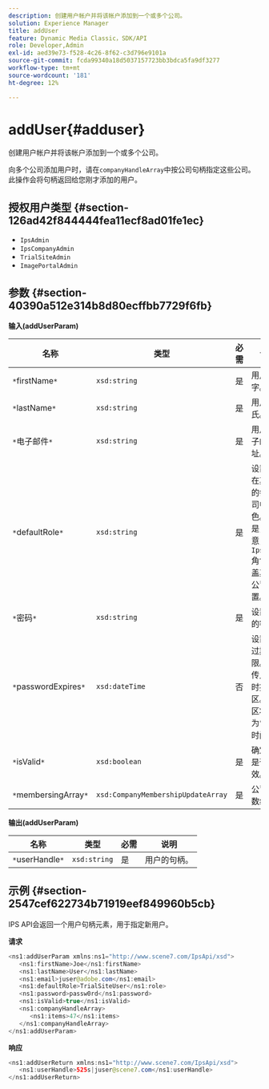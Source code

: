 ```yaml
---
description: 创建用户帐户并将该帐户添加到一个或多个公司。
solution: Experience Manager
title: addUser
feature: Dynamic Media Classic，SDK/API
role: Developer,Admin
exl-id: aed39e73-f528-4c26-8f62-c3d796e9101a
source-git-commit: fcda99340a18d5037157723bb3bdca5fa9df3277
workflow-type: tm+mt
source-wordcount: '181'
ht-degree: 12%

---
```


# addUser{#adduser}

创建用户帐户并将该帐户添加到一个或多个公司。

向多个公司添加用户时，请在`companyHandleArray`中按公司句柄指定这些公司。 此操作会将句柄返回给您刚才添加的用户。

## 授权用户类型 {#section-126ad42f844444fea11ecf8ad01fe1ec}

* `IpsAdmin`
* `IpsCompanyAdmin`
* `TrialSiteAdmin`
* `ImagePortalAdmin`

## 参数 {#section-40390a512e314b8d80ecffbb7729f6fb}

**输入(addUserParam)**

| 名称 | 类型 | 必需 | 说明 |
|---|---|---|---|
| `*`firstName`*` | `xsd:string` | 是 | 用户的名字。 |
| `*`lastName`*` | `xsd:string` | 是 | 用户的姓氏。 |
| `*`电子邮件`*` | `xsd:string` | 是 | 用户的电子邮件地址。 |
| `*`defaultRole`*` | `xsd:string` | 是 | 设置用户在其所属的每个公司中的角色。 但是，请注意，`IpsAdmin`角色会覆盖其他每公司设置。 |
| `*`密码`*` | `xsd:string` | 是 | 设置用户的密码 |
| `*`passwordExpires`*` | `xsd:dateTime` | 否 | 设置密码过期期限。 在传入请求时提供时区。 时区将调整为“中央时间”。 |
| `*`isValid`*` | `xsd:boolean` | 是 | 确定用户是否有效。 |
| `*`membersingArray`*` | `xsd:CompanyMembershipUpdateArray` | 是 | 公司句柄数组。 |

**输出(addUserParam)**

| 名称 | 类型 | 必需 | 说明 |
|---|---|---|---|
| `*`userHandle`*` | `xsd:string` | 是 | 用户的句柄。 |

## 示例 {#section-2547cef622734b71919eef849960b5cb}

IPS API会返回一个用户句柄元素，用于指定新用户。

**请求**

```java
<ns1:addUserParam xmlns:ns1="http://www.scene7.com/IpsApi/xsd">
   <ns1:firstName>Joe</ns1:firstName>
   <ns1:lastName>User</ns1:lastName>
   <ns1:email>juser@adobe.com</ns1:email>
   <ns1:defaultRole>TrialSiteUser</ns1:role>
   <ns1:password>passw0rd</ns1:password>
   <ns1:isValid>true</ns1:isValid>
   <ns1:companyHandleArray>
      <ns1:items>47</ns1:items>
   </ns1:companyHandleArray>
</ns1:addUserParam>
```

**响应**

```java
<ns1:addUserReturn xmlns:ns1="http://www.scene7.com/IpsApi/xsd">
   <ns1:userHandle>525s|juser@scene7.com</ns1:userHandle>
</ns1:addUserReturn>
```

